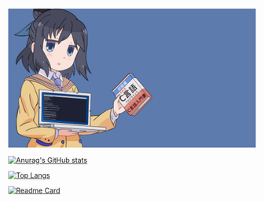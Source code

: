 [![MasterHead](./images/wallpaper.png)](https://github.com/kwockeeez)

[![Anurag's GitHub stats](https://github-readme-stats.vercel.app/api?username=kwockeeez&count_private=trueh&hide=issues,contribs&include_all_commits)](https://github.com/anuraghazra/github-readme-stats)

[![Top Langs](https://github-readme-stats.vercel.app/api/top-langs/?username=kwockeeez&langs_count=3)](https://github.com/anuraghazra/github-readme-stats)

[![Readme Card](https://github-readme-stats.vercel.app/api/pin/?username=kwockeeez&repo=programming-takhtaulov)](https://github.com/anuraghazra/github-readme-stats)

<!---
kwockeeez/kwockeeez is a ✨ special ✨ repository because its `README.md` (this file) appears on your GitHub profile.
You can click the Preview link to take a look at your changes.
--->
